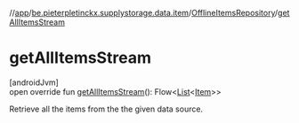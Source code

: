 //[app](../../../index.md)/[be.pieterpletinckx.supplystorage.data.item](../index.md)/[OfflineItemsRepository](index.md)/[getAllItemsStream](get-all-items-stream.md)

# getAllItemsStream

[androidJvm]\
open override fun [getAllItemsStream](get-all-items-stream.md)(): Flow&lt;[List](https://kotlinlang.org/api/latest/jvm/stdlib/kotlin.collections/-list/index.html)&lt;[Item](../-item/index.md)&gt;&gt;

Retrieve all the items from the the given data source.
